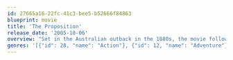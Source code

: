 ```yaml
---
id: 27665a16-22fc-41c3-bee5-b52666f84863
blueprint: movie
title: 'The Proposition'
release_date: '2005-10-06'
overview: "Set in the Australian outback in the 1880s, the movie follows the series of events following the horrific rape and murder of the Hopkins family, allegedly committed by the infamous Burns brothers gang. Captain Morris Stanley captures Charlie Burns and gives him 9 days to kill his older dangerous psychopathic brother, or else they'll hang his younger mentally slow brother on Christmas Day."
genres: '[{"id": 28, "name": "Action"}, {"id": 12, "name": "Adventure"}, {"id": 80, "name": "Crime"}, {"id": 18, "name": "Drama"}, {"id": 53, "name": "Thriller"}, {"id": 37, "name": "Western"}]'
---
```

